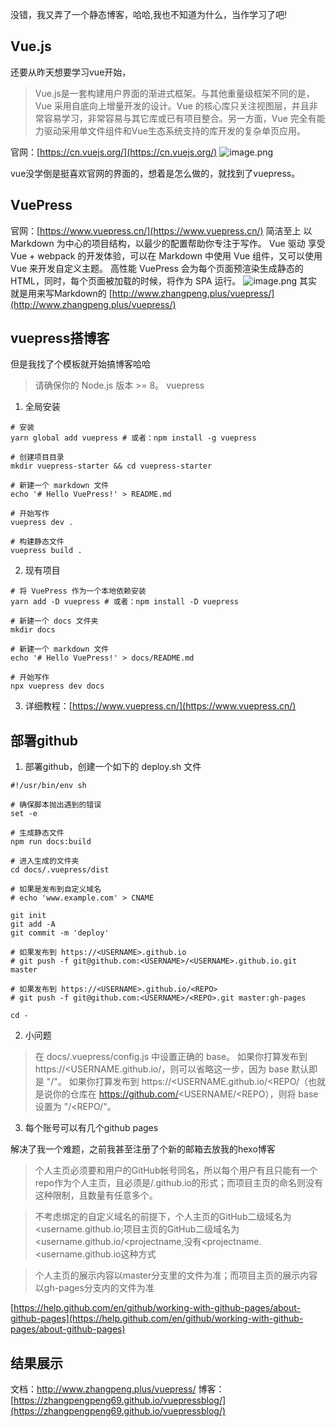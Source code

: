 
没错，我又弄了一个静态博客，哈哈,我也不知道为什么，当作学习了吧!
## Vue.js
还要从昨天想要学习vue开始，
>Vue.js是一套构建用户界面的渐进式框架。与其他重量级框架不同的是，Vue 采用自底向上增量开发的设计。Vue 的核心库只关注视图层，并且非常容易学习，非常容易与其它库或已有项目整合。另一方面，Vue 完全有能力驱动采用单文件组件和Vue生态系统支持的库开发的复杂单页应用。

官网：[https://cn.vuejs.org/](https://cn.vuejs.org/)
![image.png](https://www.zhangpeng.fun/upload/2020/05/image-92a23e88c1ec4966ae0a2769ec2f03ac.png)

vue没学倒是挺喜欢官网的界面的，想着是怎么做的，就找到了vuepress。

## VuePress
官网：[https://www.vuepress.cn/](https://www.vuepress.cn/)
简洁至上
以 Markdown 为中心的项目结构，以最少的配置帮助你专注于写作。
Vue 驱动
享受 Vue + webpack 的开发体验，可以在 Markdown 中使用 Vue 组件，又可以使用 Vue 来开发自定义主题。
高性能
VuePress 会为每个页面预渲染生成静态的 HTML，同时，每个页面被加载的时候，将作为 SPA 运行。
![image.png](https://www.zhangpeng.fun/upload/2020/05/image-3694e7a68e494d70b127c4f8966eda35.png)
其实就是用来写Markdown的
[http://www.zhangpeng.plus/vuepress/](http://www.zhangpeng.plus/vuepress/)

## vuepress搭博客
但是我找了个模板就开始搞博客哈哈
>请确保你的 Node.js 版本 >= 8。
vuepress
1. 全局安装
```language
# 安装
yarn global add vuepress # 或者：npm install -g vuepress

# 创建项目目录
mkdir vuepress-starter && cd vuepress-starter

# 新建一个 markdown 文件
echo '# Hello VuePress!' > README.md

# 开始写作
vuepress dev .

# 构建静态文件
vuepress build .
```

2. 现有项目
```language
# 将 VuePress 作为一个本地依赖安装
yarn add -D vuepress # 或者：npm install -D vuepress

# 新建一个 docs 文件夹
mkdir docs

# 新建一个 markdown 文件
echo '# Hello VuePress!' > docs/README.md

# 开始写作
npx vuepress dev docs
```
3. 详细教程：[https://www.vuepress.cn/](https://www.vuepress.cn/)

## 部署github
1. 部署github，创建一个如下的 deploy.sh 文件
```language
#!/usr/bin/env sh

# 确保脚本抛出遇到的错误
set -e

# 生成静态文件
npm run docs:build

# 进入生成的文件夹
cd docs/.vuepress/dist

# 如果是发布到自定义域名
# echo 'www.example.com' > CNAME

git init
git add -A
git commit -m 'deploy'

# 如果发布到 https://<USERNAME>.github.io
# git push -f git@github.com:<USERNAME>/<USERNAME>.github.io.git master

# 如果发布到 https://<USERNAME>.github.io/<REPO>
# git push -f git@github.com:<USERNAME>/<REPO>.git master:gh-pages

cd -
```
2. 小问题

>在 docs/.vuepress/config.js 中设置正确的 base。
如果你打算发布到 https://<USERNAME.github.io/，则可以省略这一步，因为 base 默认即是 "/"。
如果你打算发布到 https://<USERNAME.github.io/<REPO/（也就是说你的仓库在 https://github.com/<USERNAME/<REPO），则将 base 设置为 "/<REPO/"。

3. 每个账号可以有几个github pages

解决了我一个难题，之前我甚至注册了个新的邮箱去放我的hexo博客

>个人主页必须要和用户的GitHub帐号同名，所以每个用户有且只能有一个repo作为个人主页，且必须是<username>/<username>.github.io的形式；而项目主页的命名则没有这种限制，且数量有任意多个。

>不考虑绑定的自定义域名的前提下，个人主页的GitHub二级域名为<username.github.io;项目主页的GitHub二级域名为<username.github.io/<projectname,没有<projectname.<username.github.io这种方式

>个人主页的展示内容以master分支里的文件为准；而项目主页的展示内容以gh-pages分支内的文件为准

[https://help.github.com/en/github/working-with-github-pages/about-github-pages](https://help.github.com/en/github/working-with-github-pages/about-github-pages)

## 结果展示
文档：http://www.zhangpeng.plus/vuepress/
博客：[https://zhangpengpeng69.github.io/vuepressblog/](https://zhangpengpeng69.github.io/vuepressblog/)





